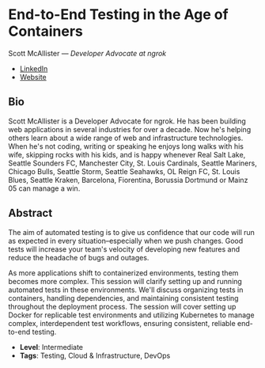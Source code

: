 # End-to-End Testing in the Age of Containers

Scott McAllister &mdash; *Developer Advocate at ngrok*

- [LinkedIn](https://www.linkedin.com/in/stmcallister/)
- [Website](https://dev.to/stmcallister)

## Bio

Scott McAllister is a Developer Advocate for ngrok. He has been building web applications in several industries for over a decade. Now he's helping others learn about a wide range of web and infrastructure technologies. When he's not coding, writing or speaking he enjoys long walks with his wife, skipping rocks with his kids, and is happy whenever Real Salt Lake, Seattle Sounders FC, Manchester City, St. Louis Cardinals, Seattle Mariners, Chicago Bulls, Seattle Storm, Seattle Seahawks, OL Reign FC, St. Louis Blues, Seattle Kraken, Barcelona, Fiorentina, Borussia Dortmund or Mainz 05 can manage a win.


## Abstract

The aim of automated testing is to give us confidence that our code will run as expected in every situation–especially when we push changes. Good tests will increase your team's velocity of developing new features and reduce the headache of bugs and outages.

 As more applications shift to containerized environments, testing them becomes more complex. This session will clarify setting up and running automated tests in these environments. We'll discuss organizing tests in containers, handling dependencies, and maintaining consistent testing throughout the deployment process. The session will cover setting up Docker for replicable test environments and utilizing Kubernetes to manage complex, interdependent test workflows, ensuring consistent, reliable end-to-end testing.

- **Level**: Intermediate
- **Tags**: Testing, Cloud & Infrastructure, DevOps
  